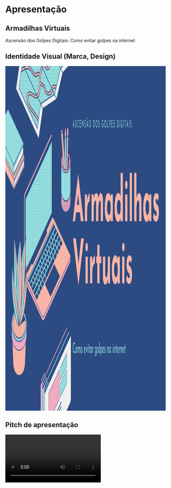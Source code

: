 # Apresentação

## Armadilhas Virtuais

Ascensão dos Golpes Digitais: Como evitar golpes na internet

## Identidade Visual (Marca, Design)

<img src="https://github.com/ICEI-PUC-Minas-PPC-CC/ppc-cc-2024-1-ment2-noite1-educainformatica/blob/main/docs/img/identidade.jpg" width="1920" height="1080"/>

## Pitch de apresentação

 <video controls>
  <source src="https://github.com/ICEI-PUC-Minas-PPC-CC/ppc-cc-2024-1-ment2-noite1-educainformatica/blob/main/docs/img/video.mp4" type="video/mp4">
</video> 
